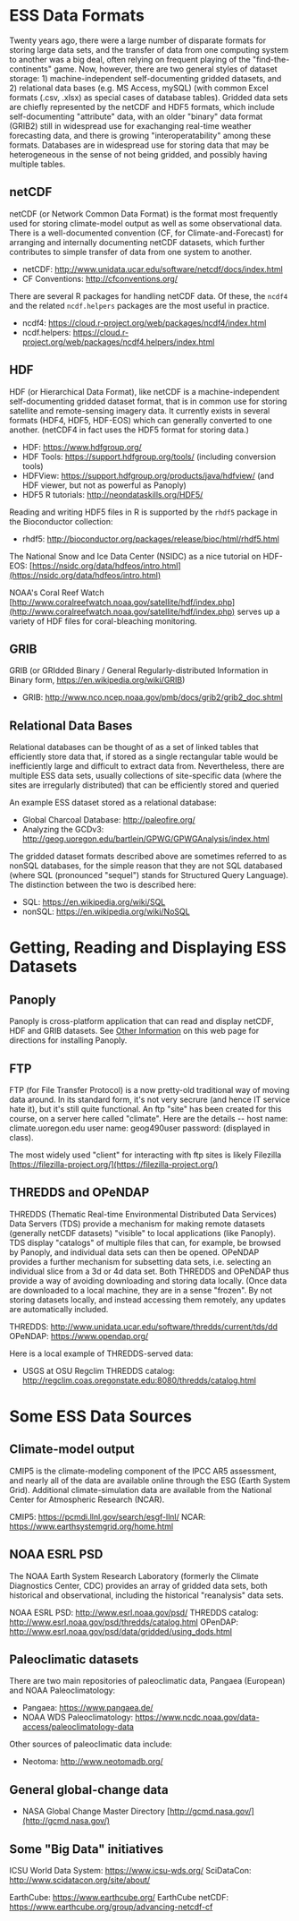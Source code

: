 # ESS Data Formats #

Twenty years ago, there were a large number of disparate formats for storing large data sets, and the transfer of data from one computing system to another was a big deal, often relying on frequent playing of the "find-the-continents" game.  Now, however, there are two general styles of dataset storage: 1) machine-independent self-documenting gridded datasets, and 2) relational data bases (e.g. MS Access, mySQL) (with common Excel formats (.csv, .xlsx) as special cases of database tables).  Gridded data sets are chiefly represented by the netCDF and HDF5 formats, which include self-documenting "attribute" data, with an older "binary" data format (GRIB2) still in widespread use for exachanging real-time weather forecasting data, and there is growing "interoperatability" among these formats.  Databases are in widespread use for storing data that may be heterogeneous in the sense of not being gridded, and possibly having multiple tables.

## netCDF ## 

netCDF (or Network Common Data Format) is the format most frequently used for storing climate-model output as well as some observational data.  There is a well-documented convention (CF, for Climate-and-Forecast) for arranging and internally documenting netCDF datasets, which further contributes to simple transfer of data from one system to another. 

- netCDF:  http://www.unidata.ucar.edu/software/netcdf/docs/index.html
- CF Conventions:  http://cfconventions.org/

There are several R packages for handling netCDF data.  Of these, the `ncdf4` and the related `ncdf.helpers` packages are the most useful in practice.

- ncdf4:  https://cloud.r-project.org/web/packages/ncdf4/index.html
- ncdf.helpers:  https://cloud.r-project.org/web/packages/ncdf4.helpers/index.html

## HDF ## 

HDF (or Hierarchical Data Format), like netCDF is a machine-independent self-documenting gridded dataset format, that is in common use for storing satellite and remote-sensing imagery data.  It currently exists in several formats (HDF4, HDF5, HDF-EOS) which can generally converted to one another.  (netCDF4 in fact uses the HDF5 format for storing data.)

- HDF:  https://www.hdfgroup.org/
- HDF Tools:  https://support.hdfgroup.org/tools/ (including conversion tools)
- HDFView:  https://support.hdfgroup.org/products/java/hdfview/ (and HDF viewer, but not as powerful as Panoply)
- HDF5 R tutorials:  http://neondataskills.org/HDF5/ 

Reading and writing HDF5 files in R is supported by the `rhdf5` package in the Bioconductor collection:

- rhdf5:  http://bioconductor.org/packages/release/bioc/html/rhdf5.html

The National Snow and Ice Data Center (NSIDC) as a nice tutorial on HDF-EOS:  [https://nsidc.org/data/hdfeos/intro.html](https://nsidc.org/data/hdfeos/intro.html)

NOAA's Coral Reef Watch [http://www.coralreefwatch.noaa.gov/satellite/hdf/index.php](http://www.coralreefwatch.noaa.gov/satellite/hdf/index.php) serves up a variety of HDF files for coral-bleaching monitoring.

## GRIB ##

GRIB (or GRIdded Binary / General Regularly-distributed Information in Binary form, https://en.wikipedia.org/wiki/GRIB)

- GRIB:  http://www.nco.ncep.noaa.gov/pmb/docs/grib2/grib2_doc.shtml 


## Relational Data Bases ##

Relational databases can be thought of as a set of linked tables that efficiently store data that, if stored as a single rectangular table would be inefficiently large and difficult to extract data from.  Nevertheless, there are multiple ESS data sets, usually collections of site-specific data (where the sites are irregularly distributed) that can be efficiently stored and queried

An example ESS dataset stored as a relational database:

- Global Charcoal Database:  http://paleofire.org/
- Analyzing the GCDv3:  http://geog.uoregon.edu/bartlein/GPWG/GPWGAnalysis/index.html

The gridded dataset formats described above are sometimes referred to as nonSQL databases, for the simple reason that they are not SQL databased (where SQL (pronounced "sequel") stands for Structured Query Language). The distinction between the two is described here:

- SQL:  https://en.wikipedia.org/wiki/SQL
- nonSQL:  https://en.wikipedia.org/wiki/NoSQL


# Getting, Reading and Displaying ESS Datasets #

## Panoply ##

Panoply is cross-platform application that can read and display netCDF, HDF and GRIB datasets.  See [Other Information](install_Panoply.html) on this web page for directions for installing Panoply.

## FTP ##

FTP (for File Transfer Protocol) is a now pretty-old traditional way of moving data around.  In its standard form, it's not very secrure (and hence IT service hate it), but it's still quite functional.  An ftp "site" has been created for this course, on a server here called "climate".  Here are the details -- host name:  climate.uoregon.edu  user name:  geog490user  password: (displayed in class).

The most widely used "client" for interacting with ftp sites is likely Filezilla [https://filezilla-project.org/](https://filezilla-project.org/)

## THREDDS and OPeNDAP ##

THREDDS (Thematic Real-time Environmental Distributed Data Services) Data Servers (TDS) provide a mechanism for making remote datasets (generally netCDF datasets) "visible" to local applications (like Panoply).  TDS display "catalogs" of multiple files that can, for example, be browsed by Panoply, and individual data sets can then be opened.  OPeNDAP provides a further mechanism for subsetting data sets, i.e. selecting an individual slice from a 3d or 4d data set.  Both THREDDS and OPeNDAP thus provide a way of avoiding downloading and storing data locally.  (Once data are downloaded to a local machine, they are in a sense "frozen".  By not storing datasets locally, and instead accessing them remotely, any updates are automatically included. 

THREDDS:  http://www.unidata.ucar.edu/software/thredds/current/tds/dd
OPeNDAP:  https://www.opendap.org/

Here is a local example of THREDDS-served data:

- USGS at OSU Regclim THREDDS catalog:  http://regclim.coas.oregonstate.edu:8080/thredds/catalog.html

# Some ESS Data Sources #

## Climate-model output ##

CMIP5 is the climate-modeling component of the IPCC AR5 assessment, and nearly all of the data are available online through the ESG (Earth System Grid).  Additional climate-simulation data are available from the National Center for Atmospheric Research (NCAR).

CMIP5: https://pcmdi.llnl.gov/search/esgf-llnl/ 
NCAR:  https://www.earthsystemgrid.org/home.html

## NOAA ESRL PSD ##

The NOAA Earth System Research Laboratory (formerly the Climate Diagnostics Center, CDC) provides an array of gridded data sets, both historical and observational, including the historical "reanalysis" data sets.

NOAA ESRL PSD: http://www.esrl.noaa.gov/psd/
THREDDS catalog:  http://www.esrl.noaa.gov/psd/thredds/catalog.html
OPenDAP:  http://www.esrl.noaa.gov/psd/data/gridded/using_dods.html

## Paleoclimatic datasets ##

There are two main repositories of paleoclimatic data, Pangaea (European) and NOAA Paleoclimatology:

- Pangaea:  https://www.pangaea.de/
- NOAA WDS Paleoclimatology:  https://www.ncdc.noaa.gov/data-access/paleoclimatology-data

Other sources of paleoclimatic data include:

- Neotoma: http://www.neotomadb.org/  

## General global-change data ##

- NASA Global Change Master Directory [http://gcmd.nasa.gov/](http://gcmd.nasa.gov/)

## Some "Big Data" initiatives ##

ICSU World Data System:  https://www.icsu-wds.org/
SciDataCon:  http://www.scidatacon.org/site/about/

EarthCube:  https://www.earthcube.org/ 
EarthCube netCDF:  https://www.earthcube.org/group/advancing-netcdf-cf


